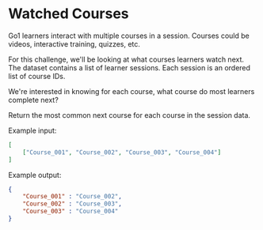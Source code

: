 Watched Courses
===============

Go1 learners interact with multiple courses in a session. Courses could be videos, interactive training, quizzes, etc. 

For this challenge, we'll be looking at what courses learners watch next. The dataset contains a list of learner sessions. Each session is an ordered list of course IDs.  

We're interested in knowing for each course, what course do most learners complete next? 

Return the most common next course for each course in the session data.

Example input:
```json
[
    ["Course_001", "Course_002", "Course_003", "Course_004"]
]
```

Example output:
```json
{
    "Course_001" : "Course_002",
    "Course_002" : "Course_003",
    "Course_003" : "Course_004"
}
```